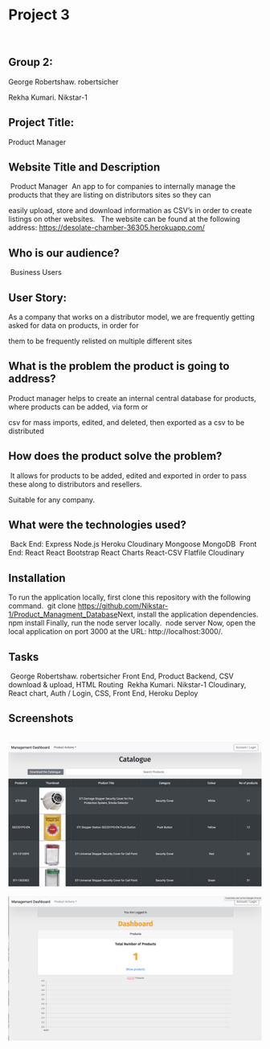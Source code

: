 # Project 3
​
​
## Group 2:
George Robertshaw. robertsicher

Rekha Kumari. Nikstar-1
​
​
## Project Title: 

Product Manager
​
## Website Title and Description
​
Product Manager
​
An app to for companies to internally manage the products that they are listing on distributors sites so they can 

easily upload, store and download information as CSV’s in order to create listings on other websites.
​
​
The website can be found at the following address: https://desolate-chamber-36305.herokuapp.com/
​
## Who is our audience? 
​
Business Users
​
## User Story: 

As a company that works on a distributor model, we are frequently getting asked for data on products, in order for

them to be frequently relisted on multiple different sites

## What is the problem the product is going to address? 

Product manager helps to create an internal central database for products, where products can be added, via form or 

csv for mass imports, edited, and deleted, then exported as a csv to be distributed
​
## How does the product solve the problem?
​
It allows for products to be added, edited and exported in order to pass these along to distributors and resellers.

Suitable for any company.
​
​
## What were the technologies used?
​
Back End:
Express
Node.js
Heroku
Cloudinary
Mongoose
MongoDB
​
Front End:
React
React Bootstrap
React Charts
React-CSV
Flatfile
Cloudinary
​
## Installation
To run the application locally, first clone this repository with the following command.
​
git clone https://github.com/Nikstar-1/Product_Managment_Database
​
Next, install the application dependencies.
​
npm install
Finally, run the node server locally.
​
node server
Now, open the local application on port 3000 at the URL: http://localhost:3000/.
​
​
## Tasks 
​
George Robertshaw. robertsicher Front End, Product Backend, CSV download & upload, HTML Routing
​
Rekha Kumari. Nikstar-1 Cloudinary, React chart, Auth / Login, CSS, Front End, Heroku Deploy
​
​
## Screenshots
​
!["Start Page"](client/src/catalogue.png "Start page.")
​
!["Start Page"](client/src/Dashboard.png "Start page.")
​
